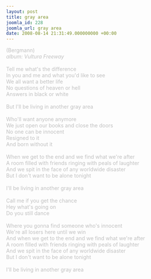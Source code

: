 ```yaml
---
layout: post
title: gray area
joomla_id: 228
joomla_url: gray area
date: 2008-08-14 21:31:49.000000000 +00:00
---
```

<span style="color: #c0c0c0" class="Apple-style-span">(Bergmann)<br />
<i>album: Vultura Freeway</i><br />
<br />
Tell me what's the difference<br />
In you and me and what you'd like to see<br />
We all want a better life<br />
No questions of heaven or hell<br />
Answers in black or white<br />
<br />
But I'll be living in another gray area<br />
<br />
Who'll want anyone anymore<br />
We just open our books and close the doors<br />
No one can be innocent <br />
Resigned to it<br />
And born without it<br />
<br />
When we get to the end and we find what we're after<br />
A room filled with friends ringing with peals of laughter<br />
And we spit in the face of any worldwide disaster<br />
But I don't want to be alone tonight<br />
<br />
I'll be living in another gray area<br />
<br />
Call me if you get the chance<br />
Hey what's going on<br />
Do you still dance<br />
<br />
Where you gonna find someone who's innocent<br />
We're all losers here until we win<br />
And when we get to the end and we find what we're after<br />
A room filled with friends ringing with peals of laughter<br />
And we spit in the face of any worldwide disaster<br />
But I don't want to be alone tonight<br />
<br />
I'll be living in another gray area<br />
</span>

